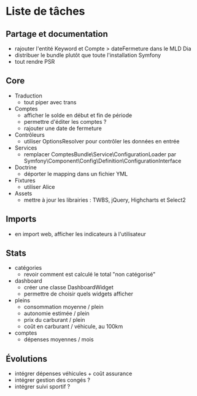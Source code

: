 # Liste de tâches

## Partage et documentation

- rajouter l'entité Keyword et Compte > dateFermeture dans le MLD Dia
- distribuer le bundle plutôt que toute l'installation Symfony
- tout rendre PSR

## Core

- Traduction
    - tout piper avec trans
- Comptes
    - afficher le solde en début et fin de période
    - permettre d'éditer les comptes ?
    - rajouter une date de fermeture
- Contrôleurs
    - utiliser OptionsResolver pour contrôler les données en entrée
- Services
    - remplacer ComptesBundle\Service\ConfigurationLoader par Symfony\Component\Config\Definition\ConfigurationInterface
- Doctrine
    - déporter le mapping dans un fichier YML
- Fixtures
    - utiliser Alice
- Assets
    - mettre à jour les librairies : TWBS, jQuery, Highcharts et Select2

## Imports

- en import web, afficher les indicateurs à l'utilisateur

## Stats

- catégories
    - revoir comment est calculé le total "non catégorisé"
- dashboard
    - créer une classe DashboardWidget
    - permettre de choisir quels widgets afficher
- pleins
    - consommation moyenne / plein
    - autonomie estimée / plein
    - prix du carburant / plein
    - coût en carburant / véhicule, au 100km
- comptes
    - dépenses moyennes / mois

## Évolutions

- intégrer dépenses véhicules + coût assurance
- intégrer gestion des congés ?
- intégrer suivi sportif ?

